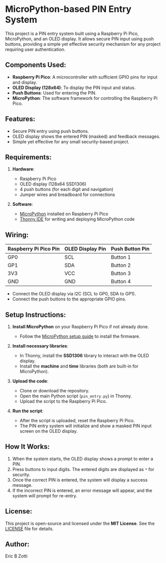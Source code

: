 # MicroPython-based PIN Entry System

This project is a PIN entry system built using a Raspberry Pi Pico, MicroPython, and an OLED display. It allows secure PIN input using push buttons, providing a simple yet effective security mechanism for any project requiring user authentication.

## Components Used:
- **Raspberry Pi Pico**: A microcontroller with sufficient GPIO pins for input and display.
- **OLED Display (128x64)**: To display the PIN input and status.
- **Push Buttons**: Used for entering the PIN.
- **MicroPython**: The software framework for controlling the Raspberry Pi Pico.

## Features:
- Secure PIN entry using push buttons.
- OLED display shows the entered PIN (masked) and feedback messages.
- Simple yet effective for any small security-based project.

## Requirements:
1. **Hardware**:
   - Raspberry Pi Pico
   - OLED display (128x64 SSD1306)
   - 4 push buttons (for each digit and navigation)
   - Jumper wires and breadboard for connections

2. **Software**:
   - [MicroPython](https://micropython.org/download/rp2-pico/) installed on Raspberry Pi Pico
   - [Thonny IDE](https://thonny.org/) for writing and deploying MicroPython code

## Wiring:

| Raspberry Pi Pico Pin | OLED Display Pin | Push Button Pin |
|-----------------------|------------------|-----------------|
| GP0                   | SCL              | Button 1        |
| GP1                   | SDA              | Button 2        |
| 3V3                   | VCC              | Button 3        |
| GND                   | GND              | Button 4        |

- Connect the OLED display via I2C (SCL to GP0, SDA to GP1).
- Connect the push buttons to the appropriate GPIO pins.

## Setup Instructions:

1. **Install MicroPython** on your Raspberry Pi Pico if not already done.
   - Follow the [MicroPython setup guide](https://www.raspberrypi.org/documentation/pico/getting-started/) to install the firmware.
   
2. **Install necessary libraries**:
   - In Thonny, install the **SSD1306** library to interact with the OLED display.
   - Install the **machine** and **time** libraries (both are built-in for MicroPython).

3. **Upload the code**:
   - Clone or download the repository.
   - Open the main Python script (`pin_entry.py`) in Thonny.
   - Upload the script to the Raspberry Pi Pico.

4. **Run the script**:
   - After the script is uploaded, reset the Raspberry Pi Pico.
   - The PIN entry system will initialize and show a masked PIN input screen on the OLED display.

## How It Works:
1. When the system starts, the OLED display shows a prompt to enter a PIN.
2. Press buttons to input digits. The entered digits are displayed as `*` for security.
3. Once the correct PIN is entered, the system will display a success message.
4. If the incorrect PIN is entered, an error message will appear, and the system will prompt for re-entry.

## License:

This project is open-source and licensed under the **MIT License**. See the [LICENSE](LICENSE) file for details.

## Author:
Eric B Zotti
